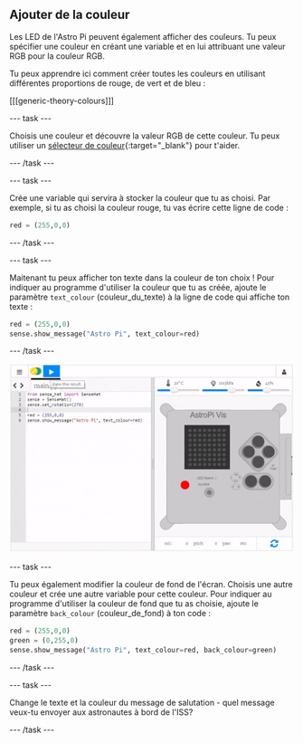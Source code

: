 ## Ajouter de la couleur

Les LED de l'Astro Pi peuvent également afficher des couleurs. Tu peux spécifier une couleur en créant une variable et en lui attribuant une valeur RGB pour la couleur RGB.

Tu peux apprendre ici comment créer toutes les couleurs en utilisant différentes proportions de rouge, de vert et de bleu :

[[[generic-theory-colours]]]

--- task ---

Choisis une couleur et découvre la valeur RGB de cette couleur. Tu peux utiliser un [sélecteur de couleur](https://www.w3schools.com/colors/colors_rgb.asp){:target="_blank"} pour t'aider.

--- /task ---

--- task ---

Crée une variable qui servira à stocker la couleur que tu as choisi. Par exemple, si tu as choisi la couleur rouge, tu vas écrire cette ligne de code :

```python
red = (255,0,0)
```

--- /task ---

--- task ---

Maitenant tu peux afficher ton texte dans la couleur de ton choix ! Pour indiquer au programme d'utiliser la couleur que tu as créée, ajoute le paramètre `text_colour` (couleur_du_texte) à la ligne de code qui affiche ton texte :

```python
red = (255,0,0)
sense.show_message("Astro Pi", text_colour=red)
```

--- /task ---

![afficher le message en couleur](images/show-message-color.gif)

--- task ---

Tu peux également modifier la couleur de fond de l'écran. Choisis une autre couleur et crée une autre variable pour cette couleur. Pour indiquer au programme d'utiliser la couleur de fond que tu as choisie, ajoute le paramètre `back_colour` (couleur_de_fond) à ton code :

```python
red = (255,0,0)
green = (0,255,0)
sense.show_message("Astro Pi", text_colour=red, back_colour=green)
```

--- /task ---

--- task ---

Change le texte et la couleur du message de salutation - quel message veux-tu envoyer aux astronautes à bord de l'ISS?

--- /task ---